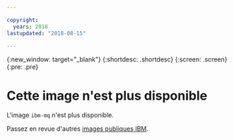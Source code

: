 ```yaml
---

copyright:
  years: 2018
lastupdated: "2018-08-15"

---
```


{:new_window: target="_blank"}
{:shortdesc: .shortdesc}
{:screen: .screen}
{:pre: .pre}

# Cette image n'est plus disponible

L'image `ibm-mq` n'est plus disponible.

Passez en revue d'autres [images publiques IBM](/docs/services/RegistryImages/index.html#ibm_images).
